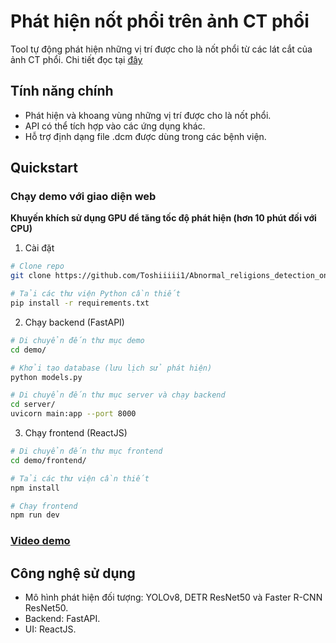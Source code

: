 # Phát hiện nốt phổi trên ảnh CT phổi

Tool tự động phát hiện những vị trí được cho là nốt phổi từ các lát cắt của ảnh CT phổi. Chi tiết đọc tại [đây](./docs/README.md)

## Tính năng chính
- Phát hiện và khoang vùng những vị trí được cho là nốt phổi.
- API có thể tích hợp vào các ứng dụng khác.
- Hỗ trợ định dạng file .dcm được dùng trong các bệnh viện.

## Quickstart

### Chạy demo với giao diện web

**Khuyến khích sử dụng GPU để tăng tốc độ phát hiện (hơn 10 phút đối với CPU)**

1. Cài đặt

```bash
# Clone repo
git clone https://github.com/Toshiiiii1/Abnormal_religions_detection_on_lung_CT_image.git

# Tải các thư viện Python cần thiết
pip install -r requirements.txt
```

2. Chạy backend (FastAPI)
```bash
# Di chuyển đến thư mục demo
cd demo/

# Khởi tạo database (lưu lịch sử phát hiện)
python models.py

# Di chuyển đến thư mục server và chạy backend
cd server/
uvicorn main:app --port 8000
```

3. Chạy frontend (ReactJS)
```bash
# Di chuyển đến thư mục frontend
cd demo/frontend/

# Tải các thư viện cần thiết
npm install

# Chạy frontend
npm run dev
```

### [Video demo](https://drive.google.com/file/d/1vbjmvar-hP2iIdj4G4l4DCJAoNS9rWrj/view?usp=drive_link)

## Công nghệ sử dụng
- Mô hình phát hiện đối tượng: YOLOv8, DETR ResNet50 và Faster R-CNN ResNet50.
- Backend: FastAPI.
- UI: ReactJS.